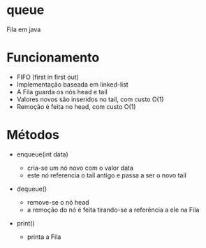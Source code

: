 # queue
Fila em java

# Funcionamento

* FIFO (first in first out)
* Implementação baseada em linked-list
* A Fila guarda os nós head e tail
* Valores novos são inseridos no tail, com custo O(1)
* Remoção é feita no head, com custo O(1)

# Métodos

* enqueue(int data)
  * cria-se um nó novo com o valor data
  * este nó referencia o tail antigo e passa a ser o novo tail

* dequeue()
  * remove-se o nó head
  * a remoção do nó é feita tirando-se a referência a ele na Fila
  
* print()
  * printa a Fila
